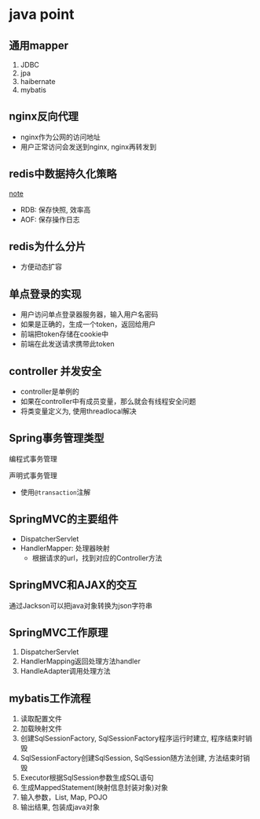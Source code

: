 # java point

## 通用mapper

1. JDBC
2. jpa
3. haibernate
4. mybatis

## nginx反向代理

- nginx作为公网的访问地址
- 用户正常访问会发送到nginx, nginx再转发到

## redis中数据持久化策略

[note](Redis_Principle.md#redis持久化)

- RDB: 保存快照, 效率高
- AOF: 保存操作日志

## redis为什么分片

- 方便动态扩容

## 单点登录的实现

- 用户访问单点登录器服务器，输入用户名密码
- 如果是正确的，生成一个token，返回给用户
- 前端把token存储在cookie中
- 前端在此发送请求携带此token

## controller 并发安全

- controller是单例的
- 如果在controller中有成员变量，那么就会有线程安全问题
- 将类变量定义为, 使用threadlocal解决

## Spring事务管理类型

编程式事务管理

声明式事务管理

- 使用`@transaction`注解

## SpringMVC的主要组件

- DispatcherServlet
- HandlerMapper: 处理器映射
  - 根据请求的url，找到对应的Controller方法

## SpringMVC和AJAX的交互

通过Jackson可以把java对象转换为json字符串

## SpringMVC工作原理

1. DispatcherServlet
2. HandlerMapping返回处理方法handler
3. HandleAdapter调用处理方法

## mybatis工作流程

1. 读取配置文件
2. 加载映射文件
3. 创建SqlSessionFactory, SqlSessionFactory程序运行时建立, 程序结束时销毁
4. SqlSessionFactory创建SqlSession, SqlSession随方法创建, 方法结束时销毁
5. Executor根据SqlSession参数生成SQL语句
6. 生成MappedStatement(映射信息封装对象)对象
7. 输入参数，List, Map, POJO
8. 输出结果, 包装成java对象